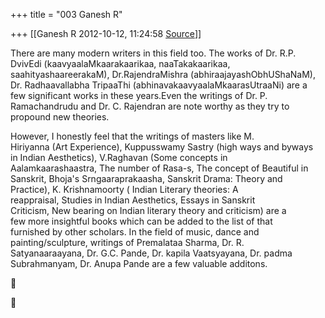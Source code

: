 +++
title = "003 Ganesh R"

+++
[[Ganesh R	2012-10-12, 11:24:58 [Source](https://groups.google.com/g/bvparishat/c/FS3DMqAQwVw)]]



There are many modern writers in this field too. The works of Dr. R.P.  
DvivEdi (kaavyaalaMkaarakaarikaa, naaTakakaarikaa,  
saahityashaareerakaM), Dr.RajendraMishra (abhiraajayashObhUShaNaM),  
Dr. Radhaavallabha TripaaThi (abhinavakaavyaalaMkaarasUtraaNi) are a  
few significant works in these years.Even the writings of Dr. P.  
Ramachandrudu and Dr. C. Rajendran are note worthy as they try to  
propound new theories.  
  
However, I honestly feel that the writings of masters like M.  
Hiriyanna (Art Experience), Kuppusswamy Sastry (high ways and byways  
in Indian Aesthetics), V.Raghavan (Some concepts in  
Aalamkaarashaastra, The number of Rasa-s, The concept of Beautiful in  
Sanskrit, Bhoja's Srngaaraprakaasha, Sanskrit Drama: Theory and  
Practice), K. Krishnamoorty ( Indian Literary theories: A  
reappraisal, Studies in Indian Aesthetics, Essays in Sanskrit  
Criticism, New bearing on Indian literary theory and criticism) are a  
few more insightful books which can be added to the list of that  
furnished by other scholars. In the field of music, dance and  
painting/sculpture, writings of Premalataa Sharma, Dr. R.  
Satyanaaraayana, Dr. G.C. Pande, Dr. kapila Vaatsyayana, Dr. padma  
Subrahmanyam, Dr. Anupa Pande are a few valuable additons.  





